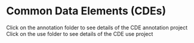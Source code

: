 # Common Data Elements (CDEs)

Click on the annotation folder to see details of the CDE annotation project
Click on the use folder to see details of the CDE use project

